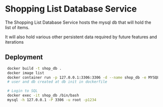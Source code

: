 # Shopping List Database Service

The Shopping List Database Service hosts the mysql db that will hold the list of items.

It will also hold various other persistent data required by future features and iterations


## Deployment
```bash
 docker build -t shop_db .
 docker image list
 docker container run -p 127.0.0.1:3306:3306 -d --name shop_db -e MYSQL_ROOT_PASSWORD=1234 shop_db
 # user and db created at db init in dockerfile
 
 # Login to SQL
 docker exec -it shop_db /bin/bash
 mysql -h 127.0.0.1 -P 3306 -u root -p1234
```
